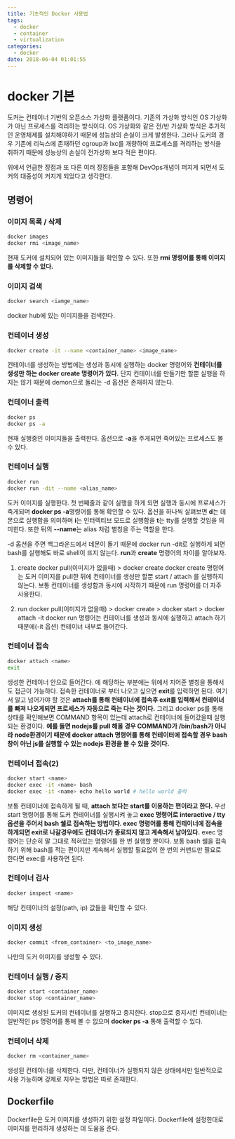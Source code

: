 ```yaml
---
title: 기초적인 Docker 사용법
tags:
  - docker
  - container
  - virtualization
categories:
  - docker
date: 2018-06-04 01:01:55
---
```


# docker 기본

도커는 컨테이너 기반의 오픈소스 가상화 플랫폼이다. 기존의 가상화 방식인 OS 가상화가 아닌 프로세스를 격리하는 방식이다. OS 가상화와 같은 전/반 가상화 방식은 추가적인 운영체제를 설치해야하기 때문에 성능상의 손실이 크게 발생한다. 그러나 도커의 경우 기존에 리눅스에 존재하던 cgroup과 lxc를 개량하여 프로세스를 격리하는 방식을 취하기 때문에 성능상의 손실이 전가상화 보다 적은 편이다.

위에서 언급한 장점과 또 다른 여러 장점들을 포함해 DevOps개념이 퍼지게 되면서 도커의 대중성이 커지게 되었다고 생각한다.

## 명령어

### 이미지 목록 / 삭제
~~~sh
docker images
docker rmi <image_name>
~~~
현재 도커에 설치되어 있는 이미지들을 확인할 수 있다. 또한 **rmi 명령어를 통해 이미지를 삭제할 수 있다.**

### 이미지 검색
~~~sh
docker search <iamge_name>
~~~
docker hub에 있는 이미지들을 검색한다.

### 컨테이너 생성
~~~sh
docker create -it --name <container_name> <image_name>
~~~
컨테이너를 생성하는 방법에는 생성과 동시에 실행하는 docker 명령어와 **컨테이너를 생성만 하는 docker create 명령어가 있다.** 단지 컨테이너를 만들기만 할뿐 실행을 하지는 않기 때문에 demon으로 돌리는 -d 옵션은 존재하지 않는다.

### 컨테이너 출력
~~~sh
docker ps
docker ps -a
~~~
현재 실행중인 이미지들을 출력한다. 옵션으로 **-a**을 주게되면 죽어있는 프로세스도 볼 수 있다.

### 컨테이너 실행
~~~sh
docker run 
docker run -dit --name <alias_name>
~~~
도커 이미지를 실행한다. 첫 번째줄과 같이 실행을 하게 되면 실행과 동시에 프로세스가 죽게되며 **docker ps -a**명령어를 통해 확인할 수 있다. 옵션을 하나씩 살펴보면 **d**는 데몬으로 실행함을 의미하며 **i**는 인터렉티브 모드로 실행함을 **t**는 tty를 실행할 것임을 의미힌다. 또한 뒤의 **--name**는 alias 처럼 별칭을 주는 역할을 한다. 

-d 옵션을 주면 백그라운드에서 데몬이 돌기 때문에 docker run -dit로 실행하게 되면 bash를 실행해도 바로 shell이 뜨지 않는다. **run**과 **create** 명령어의 차이를 알아보자.

1. create
docker pull(이미지가 없을때) > docker create
docker create 명령어는 도커 이미지를 pull한 뒤에 컨테이너를 생성만 할뿐 start / attach 를 실행하지 않는다. 보통 컨테이너를 생성함과 동시에 시작하기 때문에 run 명령어를 더 자주 사용한다.

2. run
docker pull(이미지가 없을때) > docker create > docker start > docker attach -it
docker run 명령어는 컨테이너를 생성과 동시에 실행하고 attach 하기 때문에(-it 옵션) 컨테이너 내부로 들어간다.


### 컨테이너 접속
~~~sh
docker attach <name>
exit
~~~
생성한 컨테이너 안으로 들어간다. <name>에 해당하는 부분에는 위에서 지어준 별칭을 통해서도 접근이 가능하다. 접속한 컨테이너로 부터 나오고 싶으면 **exit**를 입력하면 된다. 여기서 알고 넘어가야 할 것은 **attach를 통해 컨테이너에 접속후 exit를 입력해서 컨테이너를 빠져 나오게되면 프로세스가 자동으로 죽는 다는 것이다.** 그리고 docker ps를 통해 상태를 확인해보면 COMMAND 항목이 있는데 attach로 컨테이너에 들어갔을때 실행되는 환경이다. **예를 들면 nodejs를 pull 해올 경우 COMMAND가 /bin/bash가 아니라 node환경이기 때문에 docker attach 명령어를 통해 컨테이터에 접속할 경우 bash창이 아닌 js를 실행할 수 있는 nodejs 환경을 볼 수 있을 것이다.** 

### 컨테이너 접속(2)
~~~sh
docker start <name>
docker exec -it <name> bash
docker exec -it <name> echo hello world # hello world 출력
~~~
보통 컨테이너에 접속하게 될 때, **attach 보다는 start를 이용하는 편이라고 한다.** 우선 start 명령어를 통해 도커 컨테이너를 실행시켜 놓고 **exec 명령어로 interactive / tty 옵션을 주어서 bash 쉘로 접속하는 방법이다. exec 명령어를 통해 컨테이너에 접속을 하게되면 exit로 나갈경우에도 컨테이너가 종료되지 않고 계속해서 남아있다.** exec 명령어는 단순히 말 그대로 적혀있는 명령어를 한 번 실행할 뿐이다. 보통 bash 쉘을 접속하기 위해 bash를 적는 편이지만 계속해서 실행할 필요없이 한 번의 커맨드만 필요로 한다면 exec를 사용하면 된다.

### 컨테이너 검사
~~~sh
docker inspect <name>
~~~
해당 컨테이너의 설정(path, ip) 값들을 확인할 수 있다. 

### 이미지 생성
~~~sh
docker commit <from_container> <to_image_name>
~~~
나만의 도커 이미지를 생성할 수 있다. 

### 컨테이너 실행 / 중지
~~~sh
docker start <container_name>
docker stop <container_name>
~~~
이미지로 생성된 도커의 컨테이너를 실행하고 중지한다. stop으로 중지시킨 컨테이너는 일반적인 ps 명령어를 통해 볼 수 없으며 **docker ps -a** 통해 출력할 수 있다. 

### 컨테이너 삭제
~~~sh
docker rm <container_name>
~~~
생성된 컨테이너를 삭제한다. 다만, 컨테이너가 실행되지 않은 상태에서만 일반적으로 사용 가능하며 강제로 지우는 방법은 따로 존재한다. 


## Dockerfile
Dockerfile은 도커 이미지를 생성하기 위한 설정 파일이다. Dockerfile에 설정한대로 이미지를 편리하게 생성하는 데 도움을 준다.